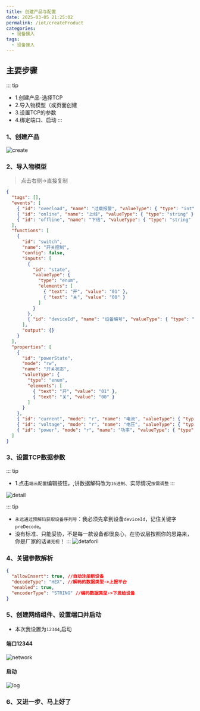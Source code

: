 ```yaml
---
title: 创建产品与配置
date: 2025-03-05 21:25:02
permalink: /iot/createProduct
categories:
  - 设备接入
tags:
  - 设备接入
---
```


## 主要步骤

::: tip

- 1.创建产品-选择TCP
- 2.导入物模型（或页面创建
- 3.设置TCP的参数
- 4.绑定端口、启动
  :::

### 1、创建产品

![create](/02/connected/02create.png "create")

### 2、导入物模型

> 点击右侧->直接复制

```json
{
  "tags": [],
  "events": [
    { "id": "overload", "name": "过载报警", "valueType": { "type": "int", "unit": "W" } },
    { "id": "online", "name": "上线", "valueType": { "type": "string" } },
    { "id": "offline", "name": "下线", "valueType": { "type": "string" } }
  ],
  "functions": [
    {
      "id": "switch",
      "name": "开关控制",
      "config": false,
      "inputs": [
        {
          "id": "state",
          "valueType": {
            "type": "enum",
            "elements": [
              { "text": "开", "value": "01" },
              { "text": "关", "value": "00" }
            ]
          }
        },
        { "id": "deviceId", "name": "设备编号", "valueType": { "type": "string", "expands": { "maxLength": "50" } } }
      ],
      "output": {}
    }
  ],
  "properties": [
    {
      "id": "powerState",
      "mode": "rw",
      "name": "开关状态",
      "valueType": {
        "type": "enum",
        "elements": [
          { "text": "开", "value": "01" },
          { "text": "关", "value": "00" }
        ]
      }
    },
    { "id": "current", "mode": "r", "name": "电流", "valueType": { "type": "float", "unit": "A" } },
    { "id": "voltage", "mode": "r", "name": "电压", "valueType": { "type": "float", "unit": "V" } },
    { "id": "power", "mode": "r", "name": "功率", "valueType": { "type": "int", "unit": "W" } }
  ]
}
```

### 3、设置TCP数据参数

::: tip

- 1.点击`端云配置`编辑按钮，,讲数据解码改为`16进制`、实际情况`按需调整`
  :::

![detail](/02/connected/02detail.png "detail")

::: tip

- `永远通过预解码获取设备序列号`：我必须先拿到设备`deviceId`，记住关键字`preDecode`。
- 没有标准、只能妥协，不是每一款设备都很良心，在协议层按照你的思路来，你是厂家的话`请无视`！
  :::
  ![detaforil](/02/connected/02forupdate.png "detaforil")

### 4、关键参数解析

```json
{
  "allowInsert": true, //自动注册新设备​
  "decodeType": "HEX", //解码的数据类型->上报平台
  "enabled": true,
  "encoderType": "STRING" //编码数据类型->下发给设备
}
```

### 5、创建网络组件、设置端口并启动

- 本次我设置为`12344`,启动

#### 端口12344

![network](/02/connected/02network.png "network")

#### 启动

![log](/02/connected/02log.png "log")

### 6、又进一步、马上好了
